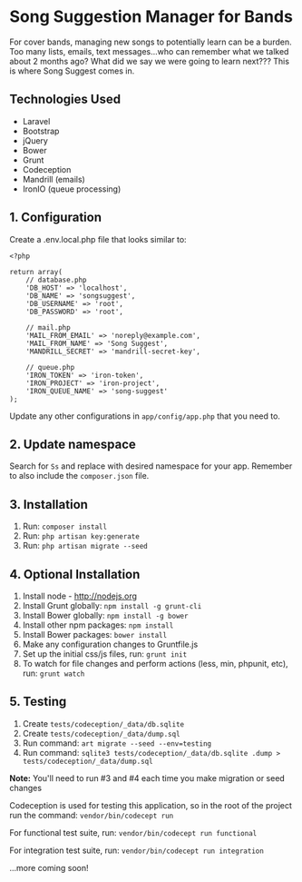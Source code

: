 # Song Suggestion Manager for Bands
For cover bands, managing new songs to potentially learn can be a burden. Too many lists, emails, text messages...who can remember what we talked about 2 months ago? What did we say we were going to learn next??? This is where Song Suggest comes in.

## Technologies Used

* Laravel
* Bootstrap
* jQuery
* Bower
* Grunt
* Codeception
* Mandrill (emails)
* IronIO (queue processing)

## 1. Configuration
Create a .env.local.php file that looks similar to:

    <?php

    return array(
        // database.php
        'DB_HOST' => 'localhost',
        'DB_NAME' => 'songsuggest',
        'DB_USERNAME' => 'root',
        'DB_PASSWORD' => 'root',

		// mail.php
        'MAIL_FROM_EMAIL' => 'noreply@example.com',
        'MAIL_FROM_NAME' => 'Song Suggest',
        'MANDRILL_SECRET' => 'mandrill-secret-key',

		// queue.php
        'IRON_TOKEN' => 'iron-token',
        'IRON_PROJECT' => 'iron-project',
        'IRON_QUEUE_NAME' => 'song-suggest'
    );

Update any other configurations in `app/config/app.php` that you need to.

## 2. Update namespace
Search for `Ss` and replace with desired namespace for your app. Remember to also include the `composer.json` file.

## 3. Installation
1. Run: `composer install`
2. Run: `php artisan key:generate`
3. Run: `php artisan migrate --seed`

## 4. Optional Installation
1. Install node - http://nodejs.org
2. Install Grunt globally: `npm install -g grunt-cli`
3. Install Bower globally: `npm install -g bower`
4. Install other npm packages: `npm install`
5. Install Bower packages: `bower install`
6. Make any configuration changes to Gruntfile.js
7. Set up the initial css/js files, run: `grunt init`
8. To watch for file changes and perform actions (less, min, phpunit, etc), run: `grunt watch`

## 5. Testing
1. Create `tests/codeception/_data/db.sqlite`
2. Create `tests/codeception/_data/dump.sql`
3. Run command: `art migrate --seed --env=testing`
4. Run command: `sqlite3 tests/codeception/_data/db.sqlite .dump > tests/codeception/_data/dump.sql`

__Note:__ You'll need to run #3 and #4 each time you make migration or seed changes

Codeception is used for testing this application, so in the root of the project run the command: `vendor/bin/codecept run`

For functional test suite, run: `vendor/bin/codecept run functional`

For integration test suite, run: `vendor/bin/codecept run integration`

...more coming soon!